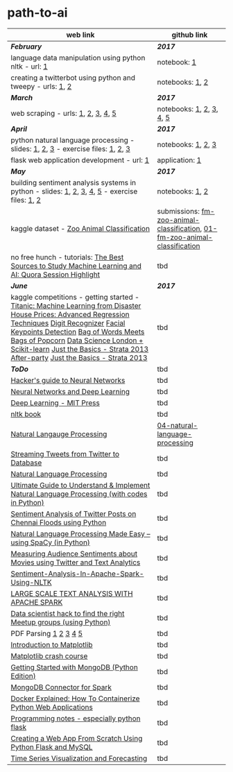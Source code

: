 # path-to-ai #
web link|github link
---|---
**_February_**|**_2017_**
language data manipulation using python nltk - url: [1](https://www.digitalocean.com/community/tutorials/how-to-work-with-language-data-in-python-3-using-the-natural-language-toolkit-nltk)|notebook: [1](https://github.com/faameem/path-to-ai/blob/master/natural-language-processing/01-how-to-work-with-language-data-using-nltk.ipynb)
creating a twitterbot using python and tweepy - urls: [1](https://www.digitalocean.com/community/tutorials/how-to-create-a-twitter-app), [2](https://www.digitalocean.com/community/tutorials/how-to-create-a-twitterbot-with-python-3-and-the-tweepy-library)|notebooks: [1](https://github.com/faameem/path-to-ai/blob/master/natural-language-processing/02-how-to-create-a-twitter-app.ipynb), [2](https://github.com/faameem/path-to-ai/blob/master/natural-language-processing/03-how-to-create-a-twitterbot-with-python3-and-the-tweepy-library.ipynb)
**_March_**|**_2017_**
web scraping - urls: [1](http://docs.python-guide.org/en/latest/scenarios/scrape/), [2](https://automatetheboringstuff.com/chapter11/), [3](http://www.gregreda.com/2013/03/03/web-scraping-101-with-python/), [4](https://first-web-scraper.readthedocs.io/en/latest/), [5](https://www.dataquest.io/blog/web-scraping-tutorial-python/)|notebooks: [1](https://github.com/faameem/path-to-ai/blob/master/web-scraping/01-web-scraping.ipynb), [2](https://github.com/faameem/path-to-ai/blob/master/web-scraping/02-web-scraping.ipynb), [3](https://github.com/faameem/path-to-ai/blob/master/web-scraping/03-web-scraping.ipynb), [4](https://github.com/faameem/path-to-ai/blob/master/web-scraping/04-web-scraping.ipynb), [5](https://github.com/faameem/path-to-ai/blob/master/web-scraping/05-web-scraping.ipynb)
**_April_**|**_2017_**
python natural language processing - slides: [1](https://github.com/faameem/natural-language-processing/blob/master/pluralsight/python-natural-language-processing/1-python-natural-language-processing-m1-slides.pdf), [2](https://github.com/faameem/natural-language-processing/blob/master/pluralsight/python-natural-language-processing/2-python-natural-language-processing-m2-slides.pdf), [3](https://github.com/faameem/natural-language-processing/blob/master/pluralsight/python-natural-language-processing/3-python-natural-language-processing-m3-slides.pdf) - exercise files: [1](https://github.com/faameem/natural-language-processing/blob/master/pluralsight/python-natural-language-processing/1-python-natural-language-processing-m1-exercise-files/GettingStarted_NLTK.ipynb), [2](https://github.com/faameem/natural-language-processing/blob/master/pluralsight/python-natural-language-processing/2-python-natural-language-processing-m2-exercise-files/Autosummarize_RuleBased.ipynb), [3](https://github.com/faameem/natural-language-processing/blob/master/pluralsight/python-natural-language-processing/3-python-natural-language-processing-m3-exercise-files/ML_NLP_Classifying_Text.ipynb)|notebooks: [1](https://github.com/faameem/path-to-ai/blob/master/natural-language-processing/05-nltk-getting-started.ipynb), [2](https://github.com/faameem/path-to-ai/blob/master/natural-language-processing/06-rule-based-auto-summarization.ipynb), [3](https://github.com/faameem/path-to-ai/blob/master/natural-language-processing/07-classifying-text-using-ml-nlp.ipynb)
flask web application development - url: [1](http://www.vertabelo.com/blog/technical-articles/web-app-development-with-flask-sqlalchemy-bootstrap-introduction)|application: [1](https://github.com/faameem/path-to-ai/tree/master/applications/flask-todo-app)
**_May_**|**_2017_**
building sentiment analysis systems in python - slides: [1](https://github.com/faameem/natural-language-processing/blob/master/pluralsight/building-sentiment-analysis-systems-python/1-building-sentiment-analysis-systems-python-m1-slides.pdf), [2](https://github.com/faameem/natural-language-processing/blob/master/pluralsight/building-sentiment-analysis-systems-python/2-building-sentiment-analysis-systems-python-m2-slides.pdf), [3](https://github.com/faameem/natural-language-processing/blob/master/pluralsight/building-sentiment-analysis-systems-python/3-building-sentiment-analysis-systems-python-m3-slides.pdf), [4](https://github.com/faameem/natural-language-processing/blob/master/pluralsight/building-sentiment-analysis-systems-python/4-building-sentiment-analysis-systems-python-m4-slides.pdf), [5](https://github.com/faameem/natural-language-processing/blob/master/pluralsight/building-sentiment-analysis-systems-python/5-building-sentiment-analysis-systems-python-m5-slides.pdf) - exercise files: [1](https://github.com/faameem/natural-language-processing/blob/master/pluralsight/building-sentiment-analysis-systems-python/3-building-sentiment-analysis-systems-python-m3-exercise-files/SentimentAnalysis_3.py), [2](https://github.com/faameem/natural-language-processing/blob/master/pluralsight/building-sentiment-analysis-systems-python/5-building-sentiment-analysis-systems-python-m5-exercise-files/NaiveBayes.py)|notebooks: [1](), [2]()
kaggle dataset - [Zoo Animal Classification](https://www.kaggle.com/uciml/zoo-animal-classification)|submissions: [fm-zoo-animal-classification](https://www.kaggle.com/faameem/fm-zoo-animal-classification), [01-fm-zoo-animal-classification](https://www.kaggle.com/faameem/01-fm-zoo-animal-classification)
no free hunch - tutorials: [The Best Sources to Study Machine Learning and AI: Quora Session Highlight](http://blog.kaggle.com/2017/04/17/the-best-sources-to-study-machine-learning-and-ai-with-ben-hamner-kaggle-cto/)| tbd
**_June_**|**_2017_**
kaggle competitions - getting started - [Titanic: Machine Learning from Disaster](https://www.kaggle.com/c/titanic) [House Prices: Advanced Regression Techniques](https://www.kaggle.com/c/house-prices-advanced-regression-techniques) [Digit Recognizer](https://www.kaggle.com/c/digit-recognizer) [Facial Keypoints Detection](https://www.kaggle.com/c/facial-keypoints-detection) [Bag of Words Meets Bags of Popcorn](https://www.kaggle.com/c/word2vec-nlp-tutorial) [Data Science London + Scikit-learn](https://www.kaggle.com/c/data-science-london-scikit-learn) [Just the Basics - Strata 2013 After-party](https://www.kaggle.com/c/just-the-basics-the-after-party) [Just the Basics - Strata 2013](https://www.kaggle.com/c/just-the-basics-strata-2013)|tbd
**_ToDo_**|tbd
[Hacker's guide to Neural Networks](https://karpathy.github.io/neuralnets/)|tbd
[Neural Networks and Deep Learning](http://neuralnetworksanddeeplearning.com/index.html)|tbd
[Deep Learning - MIT Press](http://www.deeplearningbook.org)|tbd
[nltk book](http://www.nltk.org/book/)|tbd
[Natural Langauge Processing](https://pythonprogramming.net/tokenizing-words-sentences-nltk-tutorial/)|[04-natural-language-processing](https://github.com/faameem/path-to-ai/blob/master/natural-language-processing/04-natural-language-processing.ipynb)
[Streaming Tweets from Twitter to Database](https://pythonprogramming.net/twitter-api-streaming-tweets-python-tutorial/)|tbd
[Natural Language Processing](https://pythonprogramming.net/scraping-parsing-rss-feed/)|tbd
[Ultimate Guide to Understand & Implement Natural Language Processing (with codes in Python)](https://www.analyticsvidhya.com/blog/2017/01/ultimate-guide-to-understand-implement-natural-language-processing-codes-in-python/)|tbd
[Sentiment Analysis of Twitter Posts on Chennai Floods using Python](https://www.analyticsvidhya.com/blog/2017/01/sentiment-analysis-of-twitter-posts-on-chennai-floods-using-python/)|tbd
[Natural Language Processing Made Easy – using SpaCy (in Python)](https://www.analyticsvidhya.com/blog/2017/04/natural-language-processing-made-easy-using-spacy-%E2%80%8Bin-python/)|tbd
[Measuring Audience Sentiments about Movies using Twitter and Text Analytics](https://www.analyticsvidhya.com/blog/2017/03/measuring-audience-sentiments-about-movies-using-twitter-and-text-analytics/)|tbd
[Sentiment-Analysis-In-Apache-Spark-Using-NLTK](https://github.com/ikhedr/Sentiment-Analysis-In-Apache-Spark-Using-NLTK)|tbd
[LARGE SCALE TEXT ANALYSIS WITH APACHE SPARK](http://www.textanalyticsworld.com/pdf/SF/2015/Day1_1405_Daniel.pdf)|tbd
[Data scientist hack to find the right Meetup groups (using Python)](https://www.analyticsvidhya.com/blog/2015/08/data-scientist-meetup-hack/)| tbd
PDF Parsing [1](https://dzone.com/articles/pdf-reading) [2](https://quantcorner.wordpress.com/2014/03/16/parsing-pdf-files-with-python-and-pdfminer/) [3](https://automatetheboringstuff.com/chapter13/) [4](http://stackoverflow.com/questions/1106098/parse-annotations-from-a-pdf) [5](https://github.com/wbsoft/python-poppler-qt5/blob/master/demo/merge-annotations.py)| tbd
[Introduction to Matplotlib](https://pythonprogramming.net/matplotlib-intro-tutorial/)|tbd
[Matplotlib crash course](https://pythonprogramming.net/3d-graphing-python-matplotlib/)|tbd
[Getting Started with MongoDB (Python Edition)](https://docs.mongodb.com/getting-started/python/)|tbd
[MongoDB Connector for Spark](https://docs.mongodb.com/spark-connector/v2.0/)|tbd
[Docker Explained: How To Containerize Python Web Applications](https://www.digitalocean.com/community/tutorials/docker-explained-how-to-containerize-python-web-applications)|tbd
[Programming notes - especially python flask](https://www3.ntu.edu.sg/home/ehchua/programming/index.html)|tbd
[Creating a Web App From Scratch Using Python Flask and MySQL](https://code.tutsplus.com/series/creating-a-web-app-from-scratch-using-python-flask-and-mysql--cms-827)|tbd
[Time Series Visualization and Forecasting](https://www.digitalocean.com/community/tutorial_series/time-series-visualization-and-forecasting)|tbd
